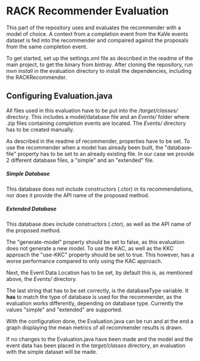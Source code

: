 # RACK Recommender Evaluation
This part of the repository uses and evaluates the recommender with a model of choice. A context from a completion event from the KaVe events dataset is fed into the recommender and compaired against the proposals from the same completion event.

To get started, set up the settings.xml file as described in the readme of the main project, to get the binary from bintray. After cloning the repository, run *mvn install* in the evaluation directory to install the dependencies, including the RACKRecommender.

## Configuring Evaluation.java
All files used in this evaluation have to be put into the */target/classes/* directory. This includes a model/database file and an *Events/* folder where .zip files containing completion events are located. The *Events/* directory has to be created manually.

As described in the readme of recommender, properties have to be set. To use the recommender when a model has already been built, the "database-file" property has to be set to an already existing file. In our case we provide 2 different database files, a "simple" and an "extended" file.
##### Simple Database
This database does not include constructors (.ctor) in its recommendations, nor does it provide the API name of the proposed method.
##### Extended Database
This database does include constructors (.ctor), as well as the API name of the proposed method.

The "generate-model" property should be set to false, as this evaluation does not generate a new model. To use the KAC, as well as the KKC approach the "use-KKC" property should be set to true. This however, has a worse performance compared to only using the KAC approach.

Next, the Event Data Location has to be set, by default this is, as mentioned above, the *Events/* directory.

The last string that has to be set correctly, is the databaseType variable. It **has** to match the type of database is used for the recommender, as the evaluation works differently, depending on database type. Currently the values "simple" and "extended" are supported.

With the configuration done, the Evaluation.java can be run and at the end a graph displaying the mean metrics of all recommender results is drawn.

If no changes to the Evaluation.java have been made and the model and the event data has been placed in the *target/classes* directory, an evaluation with the simple dataset will be made.